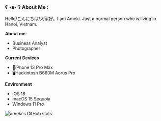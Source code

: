 ### ʕ •ᴥ• ʔ About Me :
Hello/こんにちは/大家好。I am Ameki. Just a normal person who is living in Hanoi, Vietnam.

**About me**:
- Business Analyst
- Photographer

**Current Devices**
- 📱iPhone 13 Pro Max
- 🖥️Hackintosh B660M Aorus Pro

**Environment**
- iOS 18
- macOS 15 Sequoia
- Windows 11 Pro

![ameki's GitHub stats](https://github-readme-stats.vercel.app/api?username=13thdemarch&theme=tokyonight&hide_border=true&include_all_commits=true&count_private=false)
